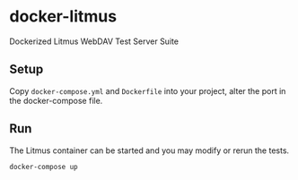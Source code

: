 # docker-litmus

Dockerized Litmus WebDAV Test Server Suite

## Setup

Copy `docker-compose.yml` and `Dockerfile` into your project, alter the port in the docker-compose file.

## Run

The Litmus container can be started and you may modify or rerun the tests.

```
docker-compose up
```
